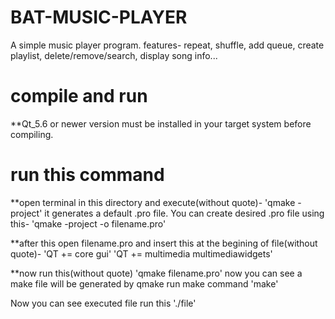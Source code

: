 # BAT-MUSIC-PLAYER
A simple music player program.
features- repeat, shuffle, add queue, create playlist, delete/remove/search, display song info...

# compile and run
**Qt_5.6 or newer version must be installed in your target system before compiling.
# run this command
**open terminal in this directory and execute(without quote)-
        'qmake -project'
        it generates a default .pro file. You can create desired .pro file using this-
        'qmake -project -o filename.pro'
        
**after this open filename.pro and insert this at the begining of file(without quote)-
        'QT       += core gui'
        'QT += multimedia multimediawidgets'
        
**now run this(without quote)
        'qmake filename.pro'
        now you can see a make file will be generated by qmake run make command
        'make'
        
Now you can see executed file run this
        './file'
